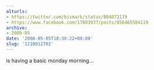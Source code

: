 ```yaml
---
alturls:
- https://twitter.com/bismark/status/804072179
- https://www.facebook.com/17803937/posts/856465584119
archive:
- 2008-05
date: '2008-05-05T18:38:22+00:00'
slug: '1210012702'
---
```


is having a basic monday morning...


